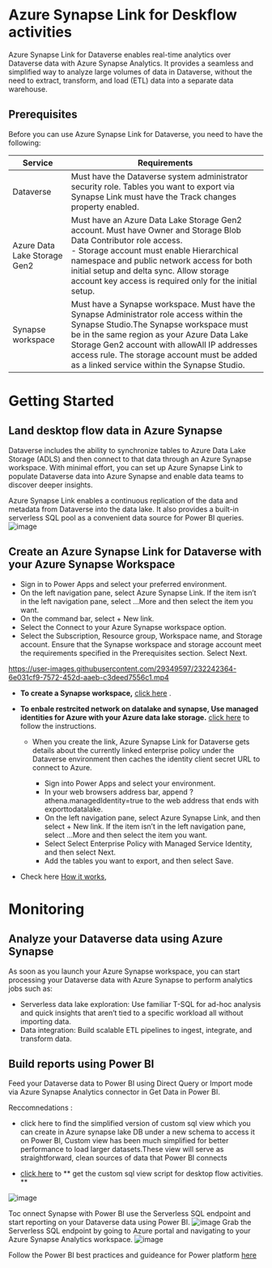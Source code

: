 # Azure Synapse Link for Deskflow activities
Azure Synapse Link for Dataverse enables real-time analytics over Dataverse data with Azure Synapse Analytics. It provides a seamless and simplified way to analyze large volumes of data in Dataverse, without the need to extract, transform, and load (ETL) data into a separate data warehouse.

## Prerequisites
Before you can use Azure Synapse Link for Dataverse, you need to have the following:

| Service                   | Requirements                                                                                                                                                                                                                      |
|---------------------------|-----------------------------------------------------------------------------------------------------------------------------------------------------------------------------------------------------------------------------------|
| Dataverse                 | Must have the Dataverse system administrator security role. Tables you want to export via Synapse Link must have the Track changes property enabled.                                                                            |
| Azure Data Lake Storage Gen2 | Must have an Azure Data Lake Storage Gen2 account. Must have Owner and Storage Blob Data Contributor role access.<br>- Storage account must enable Hierarchical namespace and public network access for both initial setup and delta sync. Allow storage account key access is required only for the initial setup. |
| Synapse workspace         | Must have a Synapse workspace. Must have the Synapse Administrator role access within the Synapse Studio.The Synapse workspace must be in the same region as your Azure Data Lake Storage Gen2 account with allowAll IP addresses access rule. The storage account must be added as a linked service within the Synapse Studio. |


# Getting Started

## Land desktop flow data in Azure Synapse
Dataverse includes the ability to synchronize tables to Azure Data Lake Storage (ADLS) and then connect to that data through an Azure Synapse workspace. With minimal effort, you can set up Azure Synapse Link to populate Dataverse data into Azure Synapse and enable data teams to discover deeper insights.

Azure Synapse Link enables a continuous replication of the data and metadata from Dataverse into the data lake. It also provides a built-in serverless SQL pool as a convenient data source for Power BI queries.
![image](https://user-images.githubusercontent.com/29349597/232242259-599bc503-983b-4a0b-ac60-40b97b01430a.png)

## Create an Azure Synapse Link for Dataverse with your Azure Synapse Workspace

- Sign in to Power Apps and select your preferred environment.
- On the left navigation pane, select Azure Synapse Link. If the item isn’t in the left navigation pane, select …More and then select the item you want.
- On the command bar, select + New link.
- Select the Connect to your Azure Synapse workspace option.
- Select the Subscription, Resource group, Workspace name, and Storage account. Ensure that the Synapse workspace and storage account meet the requirements specified    in the Prerequisites section. Select Next.

https://user-images.githubusercontent.com/29349597/232242364-6e031cf9-7572-452d-aaeb-c3deed7556c1.mp4

- **To create a Synapse workspace,** [click here](https://portal.azure.com/#create/Microsoft.Synapse) .
- **To enbale restrcited network on datalake and synapse, Use managed identities for Azure with your Azure data lake storage.** [click here](https://github.com/microsoft/powercat-automation-kit/blob/Flow-byodl/AutomationKit_Flow_BYODL/Control%20Center/Flow%20Monitoring/Flow%20Monitoring%20with%20Azure%20Synapse%20link/Synapse-with-managed-identity-azure-template/readme.md) to follow the instructions.

     * When you create the link, Azure Synapse Link for Dataverse gets details about the currently linked enterprise policy under the Dataverse environment then caches the identity client secret URL to connect to Azure.

        - Sign into Power Apps and select your environment.
        - In your web browsers address bar, append ?athena.managedIdentity=true to the web address that ends with exporttodatalake.
        - On the left navigation pane, select Azure Synapse Link, and then select + New link. If the item isn’t in the left navigation pane, select …More and then select the item you want.
       - Select Select Enterprise Policy with Managed Service Identity, and then select Next.
       - Add the tables you want to export, and then select Save.

- Check here [How it works](https://learn.microsoft.com/en-us/power-apps/maker/data-platform/export-to-data-lake), 

# Monitoring 

## Analyze your Dataverse data using Azure Synapse
As soon as you launch your Azure Synapse workspace, you can start processing your Dataverse data with Azure Synapse to perform analytics jobs such as:
- Serverless data lake exploration: Use familiar T-SQL for ad-hoc analysis and quick insights that aren’t tied to a specific workload all without importing data.
- Data integration: Build scalable ETL pipelines to ingest, integrate, and transform data.

## Build reports using Power BI

Feed your Dataverse data to Power BI using Direct Query or Import mode via Azure Synapse Analytics connector in Get Data in Power BI. 

Reccomnedations :

- click here to find the simplified version of custom sql view which you can create in Azure synapse lake DB under a new schema to access it on Power BI, Custom view has been much simplified for better performance to load larger datasets.These view will serve as straightforward, clean sources of data that Power BI connects

- [click here](https://github.com/microsoft/powercat-automation-kit/blob/c192589e5dd795ab5ff66ac2f8d8b9304d55ddfb/AutomationKit_Flow_BYODL/Control%20Center/Flow%20Monitoring/Power%20BI/Scripts/flowsessionview.sql) to ** get the custom sql view script for desktop flow activities. **

![image](https://user-images.githubusercontent.com/29349597/232245432-930bc4bc-a895-4b35-8ad9-d39a2b7c87a0.png)

Toc onnect Synapse with Power BI use the Serverless SQL endpoint and start reporting on your Dataverse data using Power BI. 
![image](https://user-images.githubusercontent.com/29349597/232245861-35c52a34-a89a-46c1-89bf-4bc415498505.png)
Grab the Serverless SQL endpoint by going to Azure portal and navigating to your Azure Synapse Analytics workspace.
![image](https://user-images.githubusercontent.com/29349597/232245894-dc109c1d-af37-4ff6-b75b-1e72833bc7d6.png)



Follow the Power BI best practices and guideance for Power platform [here](https://learn.microsoft.com/en-us/power-bi/guidance/powerbi-modeling-guidance-for-power-platform) 
